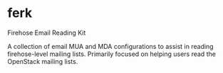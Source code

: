 # ferk
Firehose Email Reading Kit

A collection of email MUA and MDA configurations to assist in reading firehose-level mailing lists. Primarily focused on helping users read the OpenStack mailing lists.
